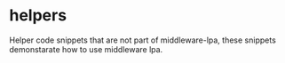 # helpers 

Helper code snippets that are not part of middleware-lpa, these snippets demonstarate how to use middleware lpa.
